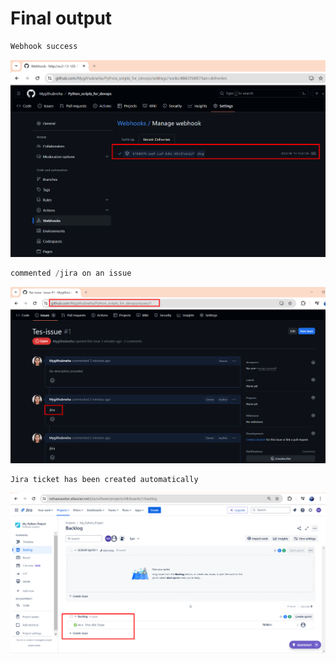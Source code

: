 # Final output

```python
Webhook success
```

![alt text](image-2.png)

```python
commented /jira on an issue
```

![alt text](image-1.png)

```python
Jira ticket has been created automatically
```

![alt text](image.png)